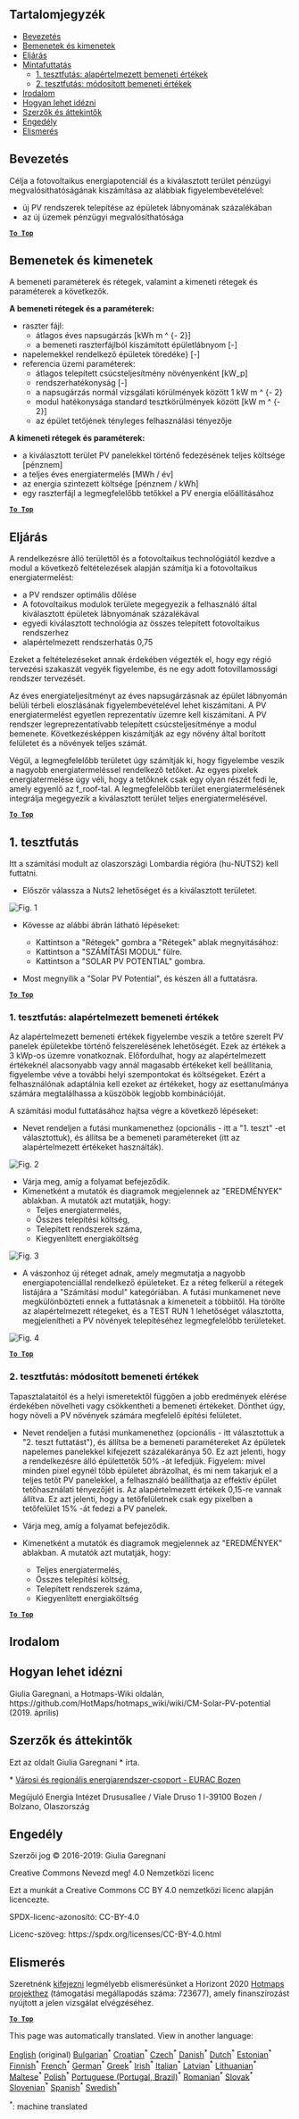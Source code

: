 <h2> Tartalomjegyzék </h2><ul><li> <a href="#introduction">Bevezetés</a> </li><li> <a href="#inputs-and-outputs">Bemenetek és kimenetek</a> </li><li> <a href="#method">Eljárás</a> </li><li> <a href="#sample-run">Mintafuttatás</a> <ul><li> <a href="#test-run-1-default-input-values">1. tesztfutás: alapértelmezett bemeneti értékek</a> </li><li> <a href="#test-run-2-modified-input-values">2. tesztfutás: módosított bemeneti értékek</a> </li></ul></li><li> <a href="#references">Irodalom</a> </li><li> <a href="#how-to-cite">Hogyan lehet idézni</a> </li><li> <a href="#authors-and-reviewers">Szerzők és áttekintők</a> </li><li> <a href="#license">Engedély</a> </li><li> <a href="#acknowledgement">Elismerés</a> </li></ul><h2> Bevezetés </h2><p> Célja a fotovoltaikus energiapotenciál és a kiválasztott terület pénzügyi megvalósíthatóságának kiszámítása az alábbiak figyelembevételével: </p><ul><li> új PV rendszerek telepítése az épületek lábnyomának százalékában </li><li> az új üzemek pénzügyi megvalósíthatósága </li></ul><p><ins> <code><strong><a href="#table-of-contents">To Top</a></strong></code> </ins> </p><h2> Bemenetek és kimenetek </h2><p> A bemeneti paraméterek és rétegek, valamint a kimeneti rétegek és paraméterek a következők. </p><p> <strong>A bemeneti rétegek és a paraméterek:</strong> </p><ul><li> raszter fájl: <ul><li> átlagos éves napsugárzás [kWh m ^ {- 2}] </li><li> a bemeneti raszterfájlból kiszámított épületlábnyom [-] </li></ul></li><li> napelemekkel rendelkező épületek töredéke} [-] </li><li> referencia üzemi paraméterek: <ul><li> átlagos telepített csúcsteljesítmény növényenként [kW_p] </li><li> rendszerhatékonyság [-] </li><li> a napsugárzás normál vizsgálati körülmények között 1 kW m ^ {- 2} </li><li> modul hatékonysága standard tesztkörülmények között [kW m ^ {- 2}] </li><li> az épület tetőjének tényleges felhasználási tényezője </li></ul></li></ul><p> <strong>A kimeneti rétegek és paraméterek:</strong> </p><ul><li> a kiválasztott terület PV panelekkel történő fedezésének teljes költsége [pénznem] </li><li> a teljes éves energiatermelés [MWh / év] </li><li> az energia szintezett költsége [pénznem / kWh] </li><li> egy raszterfájl a legmegfelelőbb tetőkkel a PV energia előállításához </li></ul><p><ins> <code><strong><a href="#table-of-contents">To Top</a></strong></code> </ins> </p><h2> Eljárás </h2><p> A rendelkezésre álló területtől és a fotovoltaikus technológiától kezdve a modul a következő feltételezések alapján számítja ki a fotovoltaikus energiatermelést: </p><ul><li> a PV rendszer optimális dőlése </li><li> A fotovoltaikus modulok területe megegyezik a felhasználó által kiválasztott épületek lábnyomának százalékával </li><li> egyedi kiválasztott technológia az összes telepített fotovoltaikus rendszerhez </li><li> alapértelmezett rendszerhatás 0,75 </li></ul><p> Ezeket a feltételezéseket annak érdekében végezték el, hogy egy régió tervezési szakaszát vegyék figyelembe, és ne egy adott fotovillamossági rendszer tervezését. </p><p> Az éves energiateljesítményt az éves napsugárzásnak az épület lábnyomán belüli térbeli eloszlásának figyelembevételével lehet kiszámítani. A PV energiatermelést egyetlen reprezentatív üzemre kell kiszámítani. A PV rendszer legreprezentatívabb telepített csúcsteljesítménye a modul bemenete. Következésképpen kiszámítják az egy növény által borított felületet és a növények teljes számát. </p><p> Végül, a legmegfelelőbb területet úgy számítják ki, hogy figyelembe veszik a nagyobb energiatermeléssel rendelkező tetőket. Az egyes pixelek energiatermelése úgy véli, hogy a tetőknek csak egy olyan részét fedi le, amely egyenlő az f_roof-tal. A legmegfelelőbb terület energiatermelésének integrálja megegyezik a kiválasztott terület teljes energiatermelésével. </p><p><ins> <code><strong><a href="#table-of-contents">To Top</a></strong></code> </ins> </p><h2> 1. tesztfutás </h2><p> Itt a számítási modult az olaszországi Lombardia régióra (hu-NUTS2) kell futtatni. </p><ul><li> Először válassza a Nuts2 lehetőséget és a kiválasztott területet. </li></ul><p><img alt="Fig. 1" src="https://github.com/HotMaps/hotmaps_wiki/blob/master/Images/cm_solar_PV/default_values_01.png" title="Válasszon régiót"/></p><ul><li><p> Kövesse az alábbi ábrán látható lépéseket: </p><ul><li> Kattintson a &quot;Rétegek&quot; gombra a &quot;Rétegek&quot; ablak megnyitásához: </li><li> Kattintson a &quot;SZÁMÍTÁSI MODUL&quot; fülre. </li><li> Kattintson a &quot;SOLAR PV POTENTIAL&quot; gombra. </li></ul></li><li><p> Most megnyílik a &quot;Solar PV Potential&quot;, és készen áll a futtatásra. </p></li></ul><p><ins> <code><strong><a href="#table-of-contents">To Top</a></strong></code> </ins> </p><h3> 1. tesztfutás: alapértelmezett bemeneti értékek </h3><p> Az alapértelmezett bemeneti értékek figyelembe veszik a tetőre szerelt PV panelek épületekbe történő felszerelésének lehetőségét. Ezek az értékek a 3 kWp-os üzemre vonatkoznak. Előfordulhat, hogy az alapértelmezett értékeknél alacsonyabb vagy annál magasabb értékeket kell beállítania, figyelembe véve a további helyi szempontokat és költségeket. Ezért a felhasználónak adaptálnia kell ezeket az értékeket, hogy az esettanulmánya számára megtalálhassa a küszöbök legjobb kombinációját. </p><p> A számítási modul futtatásához hajtsa végre a következő lépéseket: </p><ul><li> Nevet rendeljen a futási munkamenethez (opcionális - itt a &quot;1. teszt&quot; -et választottuk), és állítsa be a bemeneti paramétereket (itt az alapértelmezett értékeket használták). </li></ul><p><img alt="Fig. 2" src="https://github.com/HotMaps/hotmaps_wiki/blob/master/Images/cm_solar_PV/default_values_02.png" title="1. tesztfutás az alapértelmezett értékekkel"/></p><ul><li> Várja meg, amíg a folyamat befejeződik. </li><li> Kimenetként a mutatók és diagramok megjelennek az &quot;EREDMÉNYEK&quot; ablakban. A mutatók azt mutatják, hogy: <ul><li> Teljes energiatermelés, </li><li> Összes telepítési költség, </li><li> Telepített rendszerek száma, </li><li> Kiegyenlített energiaköltség </li></ul></li></ul><p><img alt="Fig. 3" src="https://github.com/HotMaps/hotmaps_wiki/blob/master/Images/cm_solar_PV/default_values_03.png" title="1. tesztfutó Mutatók fül"/></p><ul><li> A vászonhoz új réteget adnak, amely megmutatja a nagyobb energiapotenciállal rendelkező épületeket. Ez a réteg felkerül a rétegek listájára a &quot;Számítási modul&quot; kategóriában. A futási munkamenet neve megkülönbözteti ennek a futtatásnak a kimeneteit a többiitől. Ha törölte az alapértelmezett rétegeket, és a TEST RUN 1 lehetőséget választotta, megjelenítheti a PV növények telepítéséhez legmegfelelőbb területeket. </li></ul><p><img alt="Fig. 4" src="https://github.com/HotMaps/hotmaps_wiki/blob/master/Images/cm_solar_PV/default_values_03.png" title="1. tesztfutás RÉSZEK Számítási modul"/></p><p><ins> <code><strong><a href="#table-of-contents">To Top</a></strong></code> </ins> </p><h3> 2. tesztfutás: módosított bemeneti értékek </h3><p> Tapasztalataitól és a helyi ismeretektől függően a jobb eredmények elérése érdekében növelheti vagy csökkentheti a bemeneti értékeket. Dönthet úgy, hogy növeli a PV növények számára megfelelő építési felületet. </p><ul><li><p> Nevet rendeljen a futási munkamenethez (opcionális - itt választottuk a &quot;2. teszt futtatást&quot;), és állítsa be a bemeneti paramétereket Az épületek napelemes panelekkel kifejezett százalékaránya 50. Ez azt jelenti, hogy a rendelkezésre álló épülettetők 50% -át lefedjük. Figyelem: mivel minden pixel egynél több épületet ábrázolhat, és mi nem takarjuk el a teljes tetőt PV panelekkel, a felhasználó beállíthatja az effektív épület tetőhasználati tényezőjét is. Az alapértelmezett értékek 0,15-re vannak állítva. Ez azt jelenti, hogy a tetőfelületnek csak egy pixelben a tetőfelület 15% -át fedezi a PV panelek. </p></li><li><p> Várja meg, amíg a folyamat befejeződik. </p></li><li><p> Kimenetként a mutatók és diagramok megjelennek az &quot;EREDMÉNYEK&quot; ablakban. A mutatók azt mutatják, hogy: </p><ul><li> Teljes energiatermelés, </li><li> Összes telepítési költség, </li><li> Telepített rendszerek száma, </li><li> Kiegyenlített energiaköltség </li></ul></li></ul><p><ins> <code><strong><a href="#table-of-contents">To Top</a></strong></code> </ins> </p><h2> Irodalom </h2><h2> Hogyan lehet idézni </h2><p> Giulia Garegnani, a Hotmaps-Wiki oldalán, https://github.com/HotMaps/hotmaps_wiki/wiki/CM-Solar-PV-potential (2019. április) </p><h2> Szerzők és áttekintők </h2><p> Ezt az oldalt Giulia Garegnani * írta. </p><p> * <a href="http://www.eurac.edu/en/research/technologies/renewableenergy/researchfields/Pages/Energy-strategies-and-planning.aspx">Városi és regionális energiarendszer-csoport - EURAC Bozen</a> </p><p> Megújuló Energia Intézet Drususallee / Viale Druso 1 I-39100 Bozen / Bolzano, Olaszország </p><h2> Engedély </h2><p> Szerzői jog © 2016-2019: Giulia Garegnani </p><p> Creative Commons Nevezd meg! 4.0 Nemzetközi licenc </p><p> Ezt a munkát a Creative Commons CC BY 4.0 nemzetközi licenc alapján licencezte. </p><p> SPDX-licenc-azonosító: CC-BY-4.0 </p><p> Licenc-szöveg: https://spdx.org/licenses/CC-BY-4.0.html </p><h2> Elismerés </h2><p> Szeretnénk <a href="https://www.hotmaps-project.eu">kifejezni</a> legmélyebb elismerésünket a Horizont 2020 <a href="https://www.hotmaps-project.eu">Hotmaps projekthez</a> (támogatási megállapodás száma: 723677), amely finanszírozást nyújtott a jelen vizsgálat elvégzéséhez. </p><p><ins> <code><strong><a href="#table-of-contents">To Top</a></strong></code> </ins> </p>

This page was automatically translated. View in another language:

[English](en-CM-Solar-thermal-and-PV-potential) (original) [Bulgarian](bg-CM-Solar-thermal-and-PV-potential)<sup>\*</sup> [Croatian](hr-CM-Solar-thermal-and-PV-potential)<sup>\*</sup> [Czech](cs-CM-Solar-thermal-and-PV-potential)<sup>\*</sup> [Danish](da-CM-Solar-thermal-and-PV-potential)<sup>\*</sup> [Dutch](nl-CM-Solar-thermal-and-PV-potential)<sup>\*</sup> [Estonian](et-CM-Solar-thermal-and-PV-potential)<sup>\*</sup> [Finnish](fi-CM-Solar-thermal-and-PV-potential)<sup>\*</sup> [French](fr-CM-Solar-thermal-and-PV-potential)<sup>\*</sup> [German](de-CM-Solar-thermal-and-PV-potential)<sup>\*</sup> [Greek](el-CM-Solar-thermal-and-PV-potential)<sup>\*</sup>  [Irish](ga-CM-Solar-thermal-and-PV-potential)<sup>\*</sup> [Italian](it-CM-Solar-thermal-and-PV-potential)<sup>\*</sup> [Latvian](lv-CM-Solar-thermal-and-PV-potential)<sup>\*</sup> [Lithuanian](lt-CM-Solar-thermal-and-PV-potential)<sup>\*</sup> [Maltese](mt-CM-Solar-thermal-and-PV-potential)<sup>\*</sup> [Polish](pl-CM-Solar-thermal-and-PV-potential)<sup>\*</sup> [Portuguese (Portugal, Brazil)](pt-CM-Solar-thermal-and-PV-potential)<sup>\*</sup> [Romanian](ro-CM-Solar-thermal-and-PV-potential)<sup>\*</sup> [Slovak](sk-CM-Solar-thermal-and-PV-potential)<sup>\*</sup> [Slovenian](sl-CM-Solar-thermal-and-PV-potential)<sup>\*</sup> [Spanish](es-CM-Solar-thermal-and-PV-potential)<sup>\*</sup> [Swedish](sv-CM-Solar-thermal-and-PV-potential)<sup>\*</sup> 

<sup>\*</sup>: machine translated

